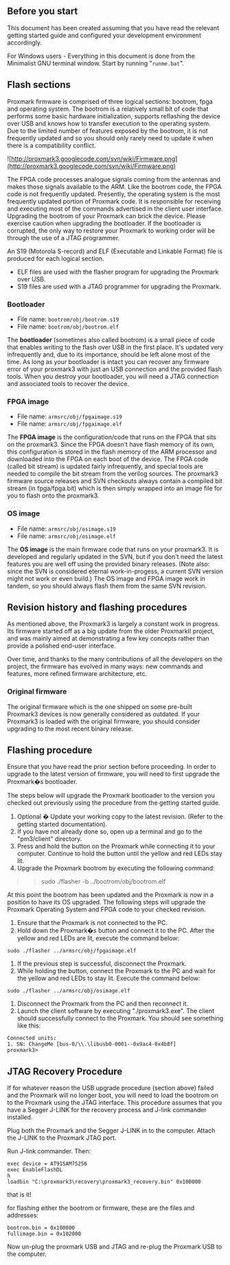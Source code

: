 
## Before you start ##
This document has been created assuming that you have read the relevant getting started guide and configured your development environment accordingly.

For Windows users - Everything in this document is done from the Minimalist GNU terminal window. Start by running "`runme.bat`".

## Flash sections ##
Proxmark firmware is comprised of three logical sections: bootrom, fpga and operating system. The bootrom is a relatively small bit of code that performs some basic hardware initialization, supports reflashing the device over USB and knows how to transfer execution to the operating system. Due to the limited number of features exposed by the bootrom, it is not frequently updated and so you should only rarely need to update it when there is a compatibility conflict.

![http://proxmark3.googlecode.com/svn/wiki/Firmware.png](http://proxmark3.googlecode.com/svn/wiki/Firmware.png)

The FPGA code processes analogue signals coming from the antennas and makes those signals available to the ARM. Like the bootrom code, the FPGA code is not frequently updated. Presently, the operating system is the most frequently updated portion of Proxmark code. It is responsible for receiving and executing most of the commands advertised in the client user interface. Upgrading the bootrom of your Proxmark can brick the device. Please exercise caution when upgrading the bootloader. If the bootloader is corrupted, the only way to restore your Proxmark to working order will be through the use of a JTAG programmer.

An S19 (Motorola S-record) and ELF (Executable and Linkable Format) file is produced for each logical section.
  * ELF files are used with the flasher program for upgrading the Proxmark over USB.
  * S19 files are used with a JTAG programmer for upgrading the Proxmark.

### Bootloader ###
  * File name: `bootrom/obj/bootrom.s19`
  * File name: `bootrom/obj/bootrom.elf`

The **bootloader** (sometimes also called bootrom) is a small piece of code that enables writing to the flash over USB in the first place. It's updated very infrequently and, due to its importance, should be left alone most of the time. As long as your bootloader is intact you can recover any firmware error of your proxmark3 with just an USB connection and the provided flash tools. When you destroy your bootloader, you will need a JTAG connection and associated tools to recover the device.

### FPGA image ###
  * File name: `armsrc/obj/fpgaimage.s19`
  * File name: `armsrc/obj/fpgaimage.elf`

The **FPGA image** is the configuration/code that runs on the FPGA that sits on the proxmark3. Since the FPGA doesn't have flash memory of its own, this configuration is stored in the flash memory of the ARM processor and downloaded into the FPGA on each boot of the device. The FPGA code (called bit stream) is updated fairly infrequently, and special tools are needed to compile the bit stream from the verilog sources. The proxmark3 firmware source releases and SVN checkouts always contain a compiled bit stream (in fpga/fpga.bit) which is then simply wrapped into an image file for you to flash onto the proxmark3.

### OS image ###
  * File name: `armsrc/obj/osimage.s19`
  * File name: `armsrc/obj/osimage.elf`

The **OS image** is the main firmware code that runs on your proxmark3. It is developed and regularly updated in the SVN, but if you don't need the latest features you are well off using the provided binary releases. (Note also: since the SVN is considered eternal work-in-progess, a current SVN version might not work or even build.) The OS image and FPGA image work in tandem, so you should always flash them from the same SVN revision.

## Revision history and flashing procedures ##
As mentioned above, the Proxmark3 is largely a constant work in progress. Its firmware started off as a big update from the older ProxmarkII project, and was mainly aimed at demonstrating a few key concepts rather than provide a polished end-user interface.

Over time, and thanks to the many contributions of all the developers on the project, the firmware has evolved in many ways: new commands and features, more refined firmware architecture, etc.

### Original firmware ###
The original firmware which is the one shipped on some pre-built Proxmark3 devices is now generally considered as outdated. If your Proxmark3 is loaded with the original firmware, you should consider upgrading to the most recent binary release.

## Flashing procedure ##
Ensure that you have read the prior section before proceeding. In order to upgrade to the latest version of firmware, you will need to first upgrade the Proxmark�s bootloader.

The steps below will upgrade the Proxmark bootloader to the version you checked out previously using the procedure from the getting started guide.

  1. Optional � Update your working copy to the latest revision. (Refer to the getting started documentation).
  1. If you have not already done so, open up a terminal and go to the "pm3/client" directory.
  1. Press and hold the button on the Proxmark while connecting it to your computer. Continue to hold the button until the yellow and red LEDs stay lit.
  1. Upgrade the Proxmark bootrom by executing the following command:
> > sudo ./flasher -b ../bootrom/obj/bootrom.elf

At this point the bootrom has been updated and the Proxmark is now in a position to have its OS upgraded. The following steps will upgrade the Proxmark Operating System and FPGA code to your checked revision.

  1. Ensure that the Proxmark is not connected to the PC.
  1. Hold down the Proxmark�s button and connect it to the PC. After the yellow and red LEDs are lit, execute the command below:
```
sudo ./flasher ../armsrc/obj/fpgaimage.elf
```
  1. If the previous step is successful, disconnect the Proxmark.
  1. While holding the button, connect the Proxmark to the PC and wait for the yellow and red LEDs to stay lit. Execute the command below:
```
sudo ./flasher ../armsrc/obj/osimage.elf
```
  1. Disconnect the Proxmark from the PC and then reconnect it.
  1. Launch the client software by executing "./proxmark3.exe". The client should successfully connect to the Proxmark. You should see something like this:
```
Connected units:
1. SN: ChangeMe [bus-0/\\.\libusb0-0001--0x9ac4-0x4b8f]
proxmark3>
```

## JTAG Recovery Procedure ##
If for whatever reason the USB upgrade procedure (section above) failed and the Proxmark will no longer boot, you will need to load the bootrom on to the Proxmark using the JTAG interface. This procedure assumes that you have a Segger J-LINK for the recovery process and J-link commander installed.

Plug both the Proxmark and the Segger J-LINK in to the computer.
Attach the J-LINK to the Proxmark JTAG port.

Run J-link commander. Then:
```
exec device = AT91SAM7S256
exec EnableFlashDL
h
loadbin "C:\proxmark3\recovery\proxmark3_recovery.bin" 0x100000
```

that is it!

for flashing either the bootrom or firmware, these are the files and addresses:
```
bootrom.bin = 0x100000
fullimage.bin = 0x102000
```

Now un-plug the proxmark USB and JTAG and re-plug the Proxmark USB to the computer.

